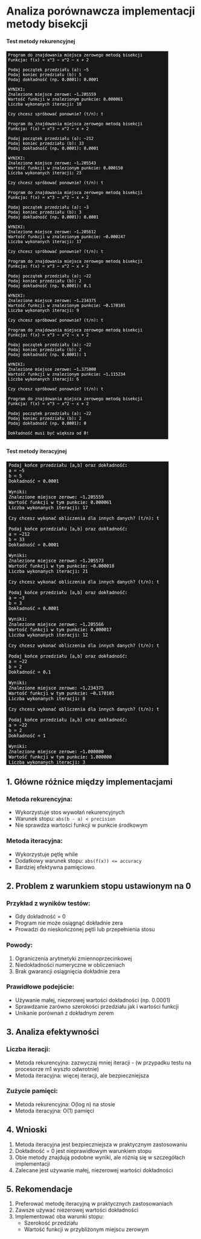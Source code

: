 # Analiza porównawcza implementacji metody bisekcji

#### Test metody rekurencyjnej
![test results](./test1.png)

#### Test metody iteracyjnej
![test results](../exercise_1/test.png)

## 1. Główne różnice między implementacjami

### Metoda rekurencyjna:
- Wykorzystuje stos wywołań rekurencyjnych
- Warunek stopu: `abs(b - a) < precision`
- Nie sprawdza wartości funkcji w punkcie środkowym

### Metoda iteracyjna:
- Wykorzystuje pętlę while
- Dodatkowy warunek stopu: `abs(f(x)) <= accuracy`
- Bardziej efektywna pamięciowo

## 2. Problem z warunkiem stopu ustawionym na 0

### Przykład z wyników testów:
- Gdy dokładność = 0
- Program nie może osiągnąć dokładnie zera
- Prowadzi do nieskończonej pętli lub przepełnienia stosu

### Powody:
1. Ograniczenia arytmetyki zmiennoprzecinkowej
2. Niedokładności numeryczne w obliczeniach
3. Brak gwarancji osiągnięcia dokładnie zera

### Prawidłowe podejście:
- Używanie małej, niezerowej wartości dokładności (np. 0.0001)
- Sprawdzanie zarówno szerokości przedziału jak i wartości funkcji
- Unikanie porównań z dokładnym zerem

## 3. Analiza efektywności

### Liczba iteracji:
- Metoda rekurencyjna: zazwyczaj mniej iteracji - (w przypadku testu na procesorze m1 wyszło odwrotnie)
- Metoda iteracyjna: więcej iteracji, ale bezpieczniejsza

### Zużycie pamięci:
- Metoda rekurencyjna: O(log n) na stosie
- Metoda iteracyjna: O(1) pamięci

## 4. Wnioski

1. Metoda iteracyjna jest bezpieczniejsza w praktycznym zastosowaniu
2. Dokładność = 0 jest nieprawidłowym warunkiem stopu
3. Obie metody znajdują podobne wyniki, ale różnią się w szczegółach implementacji
4. Zalecane jest używanie małej, niezerowej wartości dokładności

## 5. Rekomendacje

1. Preferować metodę iteracyjną w praktycznych zastosowaniach
2. Zawsze używać niezerowej wartości dokładności
3. Implementować oba warunki stopu:
   - Szerokość przedziału
   - Wartość funkcji w przybliżonym miejscu zerowym